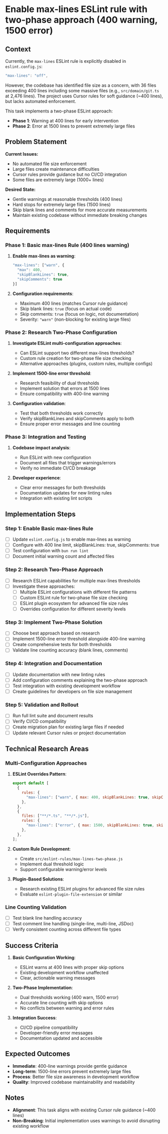 # Enable max-lines ESLint rule with two-phase approach (400 warning, 1500 error)

## Context

Currently, the `max-lines` ESLint rule is explicitly disabled in `eslint.config.js`:

```javascript
"max-lines": "off",
```

However, the codebase has identified file size as a concern, with 36 files exceeding 400 lines including some massive files (e.g., `src/domain/git.ts` at 2,476 lines). The project uses Cursor rules for soft guidance (~400 lines), but lacks automated enforcement.

This task implements a two-phase ESLint approach:

- **Phase 1**: Warning at 400 lines for early intervention
- **Phase 2**: Error at 1500 lines to prevent extremely large files

## Problem Statement

**Current Issues:**

- No automated file size enforcement
- Large files create maintenance difficulties
- Cursor rules provide guidance but no CI/CD integration
- Some files are extremely large (1000+ lines)

**Desired State:**

- Gentle warnings at reasonable thresholds (400 lines)
- Hard stops for extremely large files (1500 lines)
- Skip blank lines and comments for more accurate measurements
- Maintain existing codebase without immediate breaking changes

## Requirements

### Phase 1: Basic max-lines Rule (400 lines warning)

1. **Enable max-lines as warning**:

   ```javascript
   "max-lines": ["warn", {
     "max": 400,
     "skipBlankLines": true,
     "skipComments": true
   }]
   ```

2. **Configuration requirements**:
   - Maximum 400 lines (matches Cursor rule guidance)
   - Skip blank lines: `true` (focus on actual code)
   - Skip comments: `true` (focus on logic, not documentation)
   - Severity: `"warn"` (non-blocking for existing large files)

### Phase 2: Research Two-Phase Configuration

1. **Investigate ESLint multi-configuration approaches**:

   - Can ESLint support two different max-lines thresholds?
   - Custom rule creation for two-phase file size checking
   - Alternative approaches (plugins, custom rules, multiple configs)

2. **Implement 1500-line error threshold**:

   - Research feasibility of dual thresholds
   - Implement solution that errors at 1500 lines
   - Ensure compatibility with 400-line warning

3. **Configuration validation**:
   - Test that both thresholds work correctly
   - Verify skipBlankLines and skipComments apply to both
   - Ensure proper error messages and line counting

### Phase 3: Integration and Testing

1. **Codebase impact analysis**:

   - Run ESLint with new configuration
   - Document all files that trigger warnings/errors
   - Verify no immediate CI/CD breakage

2. **Developer experience**:
   - Clear error messages for both thresholds
   - Documentation updates for new linting rules
   - Integration with existing lint scripts

## Implementation Steps

### Step 1: Enable Basic max-lines Rule

- [ ] Update `eslint.config.js` to enable max-lines as warning
- [ ] Configure with 400 line limit, skipBlankLines: true, skipComments: true
- [ ] Test configuration with `bun run lint`
- [ ] Document initial warning count and affected files

### Step 2: Research Two-Phase Approach

- [ ] Research ESLint capabilities for multiple max-lines thresholds
- [ ] Investigate these approaches:
  - [ ] Multiple ESLint configurations with different file patterns
  - [ ] Custom ESLint rule for two-phase file size checking
  - [ ] ESLint plugin ecosystem for advanced file size rules
  - [ ] Overrides configuration for different severity levels

### Step 3: Implement Two-Phase Solution

- [ ] Choose best approach based on research
- [ ] Implement 1500-line error threshold alongside 400-line warning
- [ ] Create comprehensive tests for both thresholds
- [ ] Validate line counting accuracy (blank lines, comments)

### Step 4: Integration and Documentation

- [ ] Update documentation with new linting rules
- [ ] Add configuration comments explaining the two-phase approach
- [ ] Test integration with existing development workflow
- [ ] Create guidelines for developers on file size management

### Step 5: Validation and Rollout

- [ ] Run full lint suite and document results
- [ ] Verify CI/CD compatibility
- [ ] Create migration plan for existing large files if needed
- [ ] Update relevant Cursor rules or project documentation

## Technical Research Areas

### Multi-Configuration Approaches

1. **ESLint Overrides Pattern**:

   ```javascript
   export default [
     {
       rules: {
         "max-lines": ["warn", { max: 400, skipBlankLines: true, skipComments: true }],
       },
     },
     {
       files: ["**/*.ts", "**/*.js"],
       rules: {
         "max-lines": ["error", { max: 1500, skipBlankLines: true, skipComments: true }],
       },
     },
   ];
   ```

2. **Custom Rule Development**:

   - Create `src/eslint-rules/max-lines-two-phase.js`
   - Implement dual threshold logic
   - Support configurable warning/error levels

3. **Plugin-Based Solutions**:
   - Research existing ESLint plugins for advanced file size rules
   - Evaluate `eslint-plugin-file-extension` or similar

### Line Counting Validation

- [ ] Test blank line handling accuracy
- [ ] Test comment line handling (single-line, multi-line, JSDoc)
- [ ] Verify consistent counting across different file types

## Success Criteria

1. **Basic Configuration Working**:

   - ESLint warns at 400 lines with proper skip options
   - Existing development workflow unaffected
   - Clear, actionable warning messages

2. **Two-Phase Implementation**:

   - Dual thresholds working (400 warn, 1500 error)
   - Accurate line counting with skip options
   - No conflicts between warning and error rules

3. **Integration Success**:
   - CI/CD pipeline compatibility
   - Developer-friendly error messages
   - Documentation updated and accessible

## Expected Outcomes

- **Immediate**: 400-line warnings provide gentle guidance
- **Long-term**: 1500-line errors prevent extremely large files
- **Process**: Better file size awareness in development workflow
- **Quality**: Improved codebase maintainability and readability

## Notes

- **Alignment**: This task aligns with existing Cursor rule guidance (~400 lines)
- **Non-Breaking**: Initial implementation uses warnings to avoid disrupting existing workflow

